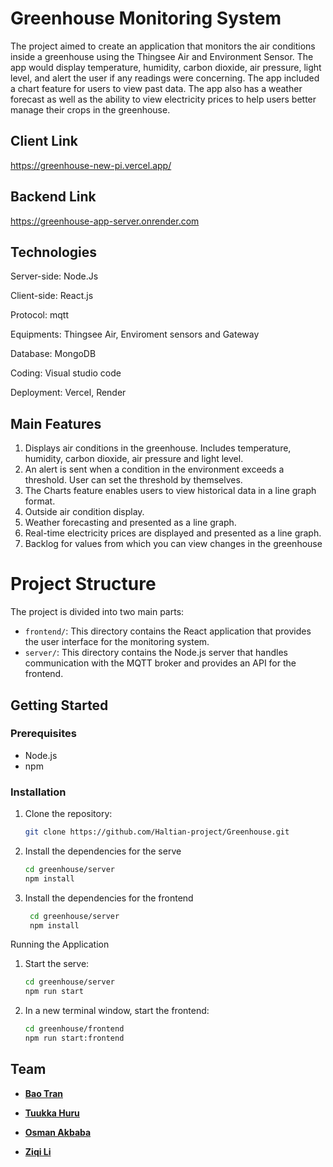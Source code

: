 # Greenhouse Monitoring System


The project aimed to create an application that monitors the air conditions inside a greenhouse using the Thingsee Air and Environment Sensor. The app would display temperature, humidity, carbon dioxide, air pressure, light level, and alert the user if any readings were concerning. The app included a chart feature for users to view past data. The app also has a weather forecast as well as the ability to view electricity prices to help users better manage their crops in the greenhouse.

## Client Link

https://greenhouse-new-pi.vercel.app/

## Backend Link

https://greenhouse-app-server.onrender.com

## Technologies

Server-side: Node.Js

Client-side: React.js

Protocol: mqtt

Equipments: Thingsee Air, Enviroment sensors and Gateway

Database: MongoDB

Coding: Visual studio code

Deployment: Vercel, Render

## Main Features
1. Displays air conditions in the greenhouse. Includes temperature, humidity, carbon dioxide, air pressure and light level.
2. An alert is sent when a condition in the environment exceeds a threshold. User can set the threshold by themselves.
3. The Charts feature enables users to view historical data in a line graph format.
4. Outside air condition display.
5. Weather forecasting and presented as a line graph.
6. Real-time electricity prices are displayed and presented as a line graph.
7. Backlog for values ​​from which you can view changes in the greenhouse

# Project Structure

The project is divided into two main parts:

- `frontend/`: This directory contains the React application that provides the user interface for the monitoring system.
- `server/`: This directory contains the Node.js server that handles communication with the MQTT broker and provides an API for the frontend.

## Getting Started

### Prerequisites

- Node.js
- npm

### Installation

1. Clone the repository:
   ```sh
   git clone https://github.com/Haltian-project/Greenhouse.git

2. Install the dependencies for the serve
   ```sh
   cd greenhouse/server
   npm install  

3. Install the dependencies for the frontend
   ```sh
    cd greenhouse/server
    npm install

Running the Application

1. Start the serve:
   ```sh
   cd greenhouse/server
   npm run start

2. In a new terminal window, start the frontend: 
   ```sh
   cd greenhouse/frontend
   npm run start:frontend  

## Team

- **[Bao Tran](https://github.com/tranxbao)**

- **[Tuukka Huru](https://github.com/TuukkaHuru)**

- **[Osman Akbaba](https://github.com/OsmanAkbaba)**

- **[Ziqi Li](https://github.com/ZiqiLi28)**
